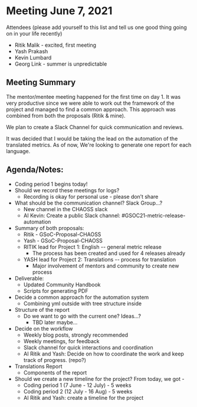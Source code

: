 # Meeting June 7, 2021 

Attendees (please add yourself to this list and tell us one good thing going on in your life recently)

- Ritik Malik - excited, first meeting
- Yash Prakash
- Kevin Lumbard
- Georg Link - summer is unpredictable 

##  Meeting Summary

The mentor/mentee meeting happened for the first time on day 1. It was very productive since we were able to work out the framework of the project and managed to find a common approach. This approach was combined from both the proposals (Ritik & mine).

We plan to create a Slack Channel for quick communication and reviews.

It was decided that I would be taking the lead on the automation of the translated metrics. As of now, We're looking to generate one report for each language.

## Agenda/Notes:

- Coding period 1 begins today!
- Should we record these meetings for logs?
    - Recording is okay for personal use - please don’t share
- What should be the communication channel? Slack Group...?
    - New channel in the CHAOSS slack
    - AI Kevin: Create a public Slack channel: #GSOC21-metric-release-automation
- Summary of both proposals:
    - Ritik - GSoC-Proposal-CHAOSS
    - Yash - GSoC-Proposal-CHAOSS
    - RITIK lead for Project 1: English -- general metric release
        - The process has been created and used for 4 releases already
    - YASH lead for Project 2: Translations -- process for translation
        - Major involvement of mentors and community to create new process
- Deliverable:
    - Updated Community Handbook
    - Scripts for generating PDF
- Decide a common approach for the automation system
    - Combining yml outside with tree structure inside
- Structure of the report
    - Do we want to go with the current one? Ideas...?
        - TBD later maybe...
- Decide on the workflow 
    - Weekly blog posts, strongly recommended
    - Weekly meetings, for feedback
    - Slack channel for quick interactions and coordination
    - AI Ritik and Yash: Decide on how to coordinate the work and keep track of progress. (repo?)
- Translations Report
    - Components of the report
- Should we create a new timeline for the project? From today, we got -
    - Coding period 1 (7 June - 12 July) - 5 weeks
    - Coding period 2 (12 July - 16 Aug) - 5 weeks
    - AI Ritik and Yash: create a timeline for the project